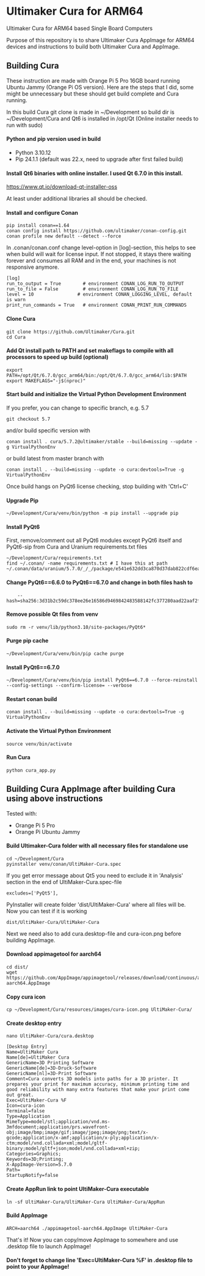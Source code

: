 # Ultimaker Cura for ARM64
Ultimaker Cura for ARM64 based Single Board Computers

Purpose of this repository is to share Ultimaker Cura AppImage for ARM64 devices and instructions to build both Ultimaker Cura and AppImage.


## Building Cura

These instruction are made with Orange Pi 5 Pro 16GB board running Ubuntu Jammy (Orange Pi OS version). Here are the steps that I did, some might be unnecessary but these should get build complete and Cura running.

In this build Cura git clone is made in ~/Development so build dir is ~/Development/Cura and Qt6 is installed in /opt/Qt (Online installer needs to run with sudo)

#### Python and pip version used in build
- Python 3.10.12
- Pip 24.1.1 (default was 22.x, need to upgrade after first failed build)

#### Install Qt6 binaries with online installer. I used Qt 6.7.0 in this install.
https://www.qt.io/download-qt-installer-oss

At least under additional libraries all should be checked.

#### Install and configure Conan
```
pip install conan==1.64
conan config install https://github.com/ultimaker/conan-config.git
conan profile new default --detect --force
```

In .conan/conan.conf change level-option in [log]-section, this helps to see when build will wait for license input. If not stopped, it stays there waiting forever and consumes all RAM and in the end, your machines is not responsive anymore.
```
[log]
run_to_output = True        # environment CONAN_LOG_RUN_TO_OUTPUT
run_to_file = False         # environment CONAN_LOG_RUN_TO_FILE
level = 10                # environment CONAN_LOGGING_LEVEL, default is warn
print_run_commands = True   # environment CONAN_PRINT_RUN_COMMANDS
```

#### Clone Cura
```
git clone https://github.com/Ultimaker/Cura.git
cd Cura
```

#### Add Qt install path to PATH and set makeflags to compile with all processors to speed up build (optional)
```
export PATH=/opt/Qt/6.7.0/gcc_arm64/bin:/opt/Qt/6.7.0/gcc_arm64/lib:$PATH
export MAKEFLAGS="-j$(nproc)"
```

#### Start build and initialize the Virtual Python Development Environment
If you prefer, you can change to specific branch, e.g. 5.7
```
git checkout 5.7
```
and/or build specific version with
```
conan install . cura/5.7.2@ultimaker/stable --build=missing --update -g VirtualPythonEnv
```
or build latest from master branch with
```
conan install . --build=missing --update -o cura:devtools=True -g VirtualPythonEnv
```

Once build hangs on PyQt6 license checking, stop building with 'Ctrl+C'

#### Upgrade Pip
```
~/Development/Cura/venv/bin/python -m pip install --upgrade pip
```

#### Install PyQt6

First, remove/comment out all PyQt6 modules except PyQt6 itself and PyQt6-sip from Cura and Uranium requirements.txt files
```
~/Development/Cura/requirements.txt
find ~/.conan/ -name requirements.txt # I have this at path ~/.conan/data/uranium/5.7.0/_/_/package/e541e632dd3ca870d37dab822cdf6eaa3df15dca/pip_requirements/requirements.txt
```

#### Change PyQt6==6.6.0 to PyQt6==6.7.0 and change in both files hash to
```
    --hash=sha256:3d31b2c59dc378ee26e16586d9469842483588142fc377280aad22aaf2fa6235
```

#### Remove possible Qt files from venv
```
sudo rm -r venv/lib/python3.10/site-packages/PyQt6*
```

#### Purge pip cache
```
~/Development/Cura/venv/bin/pip cache purge
```

#### Install PyQt6==6.7.0
```
~/Development/Cura/venv/bin/pip install PyQt6==6.7.0 --force-reinstall --config-settings --confirm-license= --verbose
```

#### Restart conan build
```
conan install . --build=missing --update -o cura:devtools=True -g VirtualPythonEnv
```

#### Activate the Virtual Python Environment
```
source venv/bin/activate
```

#### Run Cura
```
python cura_app.py
```

## Building Cura AppImage after building Cura using above instructions

Tested with:
- Orange Pi 5 Pro
- Orange Pi Ubuntu Jammy

#### Build Ultimaker-Cura folder with all necessary files for standalone use
```
cd ~/Development/Cura
pyinstaller venv/conan/UltiMaker-Cura.spec
```
If you get error message about Qt5 you need to exclude it in 'Analysis' section in the end of UltiMaker-Cura.spec-file
```
excludes=['PyQt5'],
```

PyInstaller will create folder 'dist/UltiMaker-Cura' where all files will be. Now you can test if it is working
```
dist/UltiMaker-Cura/UltiMaker-Cura
```

Next we need also to add cura.desktop-file and cura-icon.png before building AppImage.

#### Download appimagetool for aarch64
```
cd dist/
wget https://github.com/AppImage/appimagetool/releases/download/continuous/appimagetool-aarch64.AppImage
```

#### Copy cura icon
```
cp ~/Development/Cura/resources/images/cura-icon.png UltiMaker-Cura/
```

#### Create desktop entry
```
nano UltiMaker-Cura/cura.desktop
```

```
[Desktop Entry]
Name=UltiMaker Cura
Name[de]=UltiMaker Cura
GenericName=3D Printing Software
GenericName[de]=3D-Druck-Software
GenericName[nl]=3D-Print Software
Comment=Cura converts 3D models into paths for a 3D printer. It prepares your print for maximum accuracy, minimum printing time and good reliability with many extra features that make your print come out great.
Exec=UltiMaker-Cura %F
Icon=cura-icon
Terminal=false
Type=Application
MimeType=model/stl;application/vnd.ms-3mfdocument;application/prs.wavefront-obj;image/bmp;image/gif;image/jpeg;image/png;text/x-gcode;application/x-amf;application/x-ply;application/x-ctm;model/vnd.collada+xml;model/gltf-binary;model/gltf+json;model/vnd.collada+xml+zip;
Categories=Graphics;
Keywords=3D;Printing;
X-AppImage-Version=5.7.0
Path=
StartupNotify=false
```

#### Create AppRun link to point UltiMaker-Cura executable
```
ln -sf UltiMaker-Cura/UltiMaker-Cura UltiMaker-Cura/AppRun
```

#### Build AppImage
```
ARCH=aarch64 ./appimagetool-aarch64.AppImage UltiMaker-Cura
```

That's it! Now you can copy/move AppImage to somewhere and use .desktop file to launch AppImage!
#### Don't forget to change line 'Exec=UltiMaker-Cura %F' in .desktop file to point to your AppImage!
